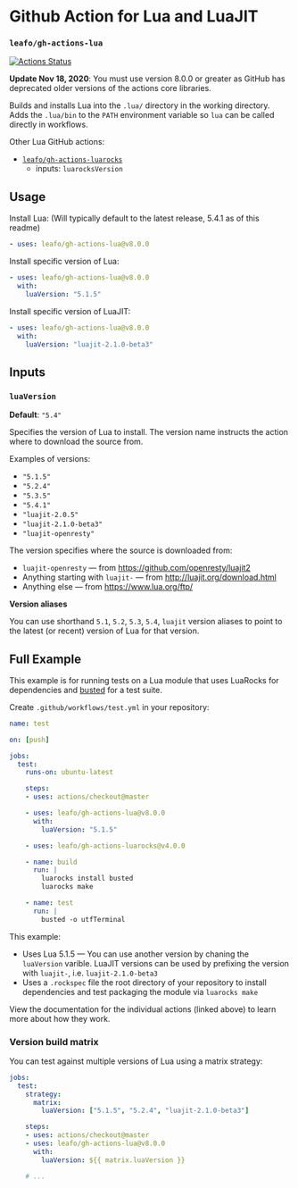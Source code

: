 # Github Action for Lua and LuaJIT

### `leafo/gh-actions-lua`

[![Actions Status](https://github.com/leafo/gh-actions-lua/workflows/test/badge.svg)](https://github.com/leafo/gh-actions-lua/actions)

**Update  Nov 18, 2020**: You must use version 8.0.0 or greater as GitHub has
deprecated older versions of the actions core libraries.

Builds and installs Lua into the `.lua/` directory in the working directory.
Adds the `.lua/bin` to the `PATH` environment variable so `lua` can be called
directly in workflows.

Other Lua GitHub actions:

* [`leafo/gh-actions-luarocks`](https://github.com/leafo/gh-actions-luarocks)
  * inputs: `luarocksVersion`


## Usage

Install Lua: (Will typically default to the latest release, 5.4.1 as of this readme)

```yaml
- uses: leafo/gh-actions-lua@v8.0.0
```

Install specific version of Lua:

```yaml
- uses: leafo/gh-actions-lua@v8.0.0
  with:
    luaVersion: "5.1.5"
```

Install specific version of LuaJIT:

```yaml
- uses: leafo/gh-actions-lua@v8.0.0
  with:
    luaVersion: "luajit-2.1.0-beta3"
```

## Inputs

### `luaVersion`

**Default**: `"5.4"`

Specifies the version of Lua to install. The version name instructs the action
where to download the source from.

Examples of versions:

* `"5.1.5"`
* `"5.2.4"`
* `"5.3.5"`
* `"5.4.1"`
* `"luajit-2.0.5"`
* `"luajit-2.1.0-beta3"`
* `"luajit-openresty"`

The version specifies where the source is downloaded from:

* `luajit-openresty` — from https://github.com/openresty/luajit2
* Anything starting with `luajit-` — from http://luajit.org/download.html
* Anything else — from https://www.lua.org/ftp/

**Version aliases**

You can use shorthand `5.1`, `5.2`, `5.3`, `5.4`, `luajit` version aliases to point to the
latest (or recent) version of Lua for that version.

## Full Example

This example is for running tests on a Lua module that uses LuaRocks for
dependencies and [busted](https://olivinelabs.com/busted/) for a test suite.

Create `.github/workflows/test.yml` in your repository:

```yaml
name: test

on: [push]

jobs:
  test:
    runs-on: ubuntu-latest

    steps:
    - uses: actions/checkout@master

    - uses: leafo/gh-actions-lua@v8.0.0
      with:
        luaVersion: "5.1.5"

    - uses: leafo/gh-actions-luarocks@v4.0.0

    - name: build
      run: |
        luarocks install busted
        luarocks make

    - name: test
      run: |
        busted -o utfTerminal
```

This example:

* Uses Lua 5.1.5 — You can use another version by chaning the `luaVersion` varible. LuaJIT versions can be used by prefixing the version with `luajit-`, i.e. `luajit-2.1.0-beta3`
* Uses a `.rockspec` file the root directory of your repository to install dependencies and test packaging the module via `luarocks make`


View the documentation for the individual actions (linked above) to learn more about how they work.

### Version build matrix

You can test against multiple versions of Lua using a matrix strategy:

```yaml
jobs:
  test:
    strategy:
      matrix:
        luaVersion: ["5.1.5", "5.2.4", "luajit-2.1.0-beta3"]

    steps:
    - uses: actions/checkout@master
    - uses: leafo/gh-actions-lua@v8.0.0
      with:
        luaVersion: ${{ matrix.luaVersion }}

    # ...
```
